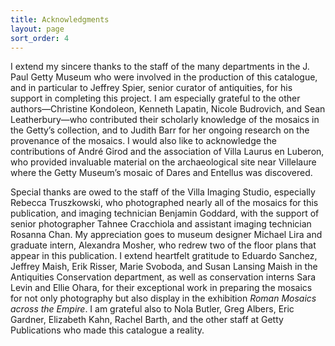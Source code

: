 ```yaml
---
title: Acknowledgments
layout: page
sort_order: 4
---
```

I extend my sincere thanks to the staff of the many departments in the J. Paul Getty Museum who were involved in the production of this catalogue, and in particular to Jeffrey Spier, senior curator of antiquities, for his support in completing this project. I am especially grateful to the other authors—Christine Kondoleon, Kenneth Lapatin, Nicole Budrovich, and Sean Leatherbury—who contributed their scholarly knowledge of the mosaics in the Getty’s collection, and to Judith Barr for her ongoing research on the provenance of the mosaics. I would also like to acknowledge the contributions of André Girod and the association of Villa Laurus en Luberon, who provided invaluable material on the archaeological site near Villelaure where the Getty Museum’s mosaic of Dares and Entellus was discovered.

Special thanks are owed to the staff of the Villa Imaging Studio, especially Rebecca Truszkowski, who photographed nearly all of the mosaics for this publication, and imaging technician Benjamin Goddard, with the support of senior photographer Tahnee Cracchiola and assistant imaging technician Rosanna Chan. My appreciation goes to museum designer Michael Lira and graduate intern, Alexandra Mosher, who redrew two of the floor plans that appear in this publication. I extend heartfelt gratitude to Eduardo Sanchez, Jeffrey Maish, Erik Risser, Marie Svoboda, and Susan Lansing Maish in the Antiquities Conservation department, as well as conservation interns Sara Levin and Ellie Ohara, for their exceptional work in preparing the mosaics for not only photography but also display in the exhibition *Roman Mosaics across the Empire*. I am grateful also to Nola Butler, Greg Albers, Eric Gardner, Elizabeth Kahn, Rachel Barth, and the other staff at Getty Publications who made this catalogue a reality.
